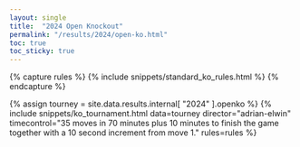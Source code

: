```yaml
---
layout: single
title:  "2024 Open Knockout"
permalink: "/results/2024/open-ko.html"
toc: true
toc_sticky: true
---
```


{% capture rules %}
{% include snippets/standard_ko_rules.html %}
{% endcapture %}

{% assign tourney = site.data.results.internal[ "2024" ].openko %}
{% include snippets/ko_tournament.html data=tourney director="adrian-elwin" timecontrol="35 moves in 70 minutes plus 10 minutes to finish the game together with a 10 second increment from move 1." rules=rules %}